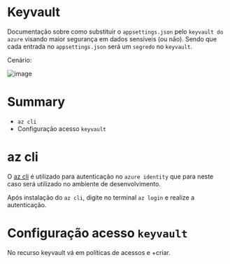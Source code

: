 # Keyvault

Documentação sobre como substituir o `appsettings.json` pelo `keyvault do azure` visando maior segurança em dados sensíveis (ou não). Sendo que cada entrada no `appsettings.json` será um `segredo` no `keyvault`.

Cenário:

![image](https://github.com/nmapv/doc/assets/59609545/15062d35-169b-4a29-8832-55211b51e3b3)

# Summary

- `az cli`
- Configuração acesso `keyvault`


# az cli

O [az cli](https://learn.microsoft.com/pt-br/cli/azure/install-azure-cli) é utilizado para autenticação no `azure identity` que para neste caso será utilizado no ambiente de desenvolvimento.

Após instalação do `az cli`, digite no terminal `az login` e realize a autenticação.

# Configuração acesso `keyvault`

No recurso keyvault vá em políticas de acessos e +criar. 



